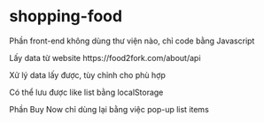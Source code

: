 # shopping-food
<p>Phần front-end không dùng thư viện nào, chỉ code bằng Javascript </p>
<p> Lấy data từ website https://food2fork.com/about/api </p>
<p> Xử lý data lấy được, tùy chỉnh cho phù hợp </p>
<p> Có thể lưu được like list bằng localStorage</p>
<p> Phần Buy Now chỉ dùng lại bằng việc pop-up list items </p>
